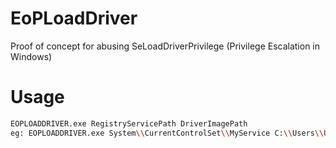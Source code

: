 # EoPLoadDriver
Proof of concept for abusing SeLoadDriverPrivilege (Privilege Escalation in Windows)

# Usage
```bash
EOPLOADDRIVER.exe RegistryServicePath DriverImagePath
eg: EOPLOADDRIVER.exe System\\CurrentControlSet\\MyService C:\\Users\\Username\\Desktop\\Driver.sys
```
